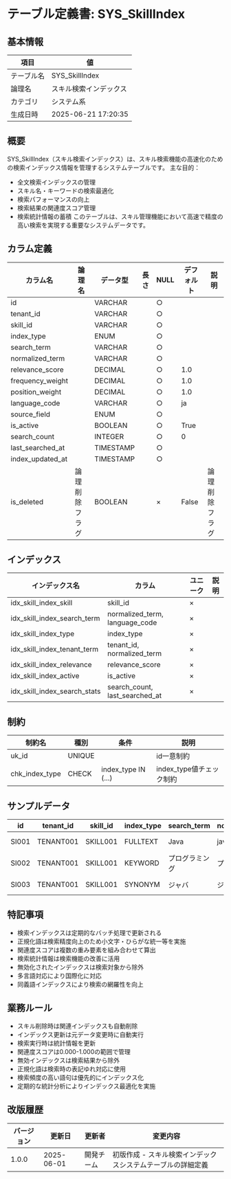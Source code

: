 # テーブル定義書: SYS_SkillIndex

## 基本情報

| 項目 | 値 |
|------|-----|
| テーブル名 | SYS_SkillIndex |
| 論理名 | スキル検索インデックス |
| カテゴリ | システム系 |
| 生成日時 | 2025-06-21 17:20:35 |

## 概要

SYS_SkillIndex（スキル検索インデックス）は、スキル検索機能の高速化のための検索インデックス情報を管理するシステムテーブルです。
主な目的：
- 全文検索インデックスの管理
- スキル名・キーワードの検索最適化
- 検索パフォーマンスの向上
- 検索結果の関連度スコア管理
- 検索統計情報の蓄積
このテーブルは、スキル管理機能において高速で精度の高い検索を実現する重要なシステムデータです。


## カラム定義

| カラム名 | 論理名 | データ型 | 長さ | NULL | デフォルト | 説明 |
|----------|--------|----------|------|------|------------|------|
| id |  | VARCHAR |  | ○ |  |  |
| tenant_id |  | VARCHAR |  | ○ |  |  |
| skill_id |  | VARCHAR |  | ○ |  |  |
| index_type |  | ENUM |  | ○ |  |  |
| search_term |  | VARCHAR |  | ○ |  |  |
| normalized_term |  | VARCHAR |  | ○ |  |  |
| relevance_score |  | DECIMAL |  | ○ | 1.0 |  |
| frequency_weight |  | DECIMAL |  | ○ | 1.0 |  |
| position_weight |  | DECIMAL |  | ○ | 1.0 |  |
| language_code |  | VARCHAR |  | ○ | ja |  |
| source_field |  | ENUM |  | ○ |  |  |
| is_active |  | BOOLEAN |  | ○ | True |  |
| search_count |  | INTEGER |  | ○ | 0 |  |
| last_searched_at |  | TIMESTAMP |  | ○ |  |  |
| index_updated_at |  | TIMESTAMP |  | ○ |  |  |
| is_deleted | 論理削除フラグ | BOOLEAN |  | × | False | 論理削除フラグ |

## インデックス

| インデックス名 | カラム | ユニーク | 説明 |
|----------------|--------|----------|------|
| idx_skill_index_skill | skill_id | × |  |
| idx_skill_index_search_term | normalized_term, language_code | × |  |
| idx_skill_index_type | index_type | × |  |
| idx_skill_index_tenant_term | tenant_id, normalized_term | × |  |
| idx_skill_index_relevance | relevance_score | × |  |
| idx_skill_index_active | is_active | × |  |
| idx_skill_index_search_stats | search_count, last_searched_at | × |  |

## 制約

| 制約名 | 種別 | 条件 | 説明 |
|--------|------|------|------|
| uk_id | UNIQUE |  | id一意制約 |
| chk_index_type | CHECK | index_type IN (...) | index_type値チェック制約 |

## サンプルデータ

| id | tenant_id | skill_id | index_type | search_term | normalized_term | relevance_score | frequency_weight | position_weight | language_code | source_field | is_active | search_count | last_searched_at | index_updated_at |
|------|------|------|------|------|------|------|------|------|------|------|------|------|------|------|
| SI001 | TENANT001 | SKILL001 | FULLTEXT | Java | java | 1.0 | 1.0 | 1.0 | ja | NAME | True | 150 | 2025-06-01 18:30:00 | 2025-06-01 10:00:00 |
| SI002 | TENANT001 | SKILL001 | KEYWORD | プログラミング | プログラミング | 0.8 | 0.75 | 0.9 | ja | DESCRIPTION | True | 85 | 2025-06-01 17:45:00 | 2025-06-01 10:00:00 |
| SI003 | TENANT001 | SKILL001 | SYNONYM | ジャバ | ジャバ | 0.9 | 0.5 | 1.0 | ja | KEYWORD | True | 25 | 2025-06-01 16:20:00 | 2025-06-01 10:00:00 |

## 特記事項

- 検索インデックスは定期的なバッチ処理で更新される
- 正規化語は検索精度向上のため小文字・ひらがな統一等を実施
- 関連度スコアは複数の重み要素を組み合わせて算出
- 検索統計情報は検索機能の改善に活用
- 無効化されたインデックスは検索対象から除外
- 多言語対応により国際化に対応
- 同義語インデックスにより検索の網羅性を向上

## 業務ルール

- スキル削除時は関連インデックスも自動削除
- インデックス更新は元データ変更時に自動実行
- 検索実行時は統計情報を更新
- 関連度スコアは0.000-1.000の範囲で管理
- 無効インデックスは検索結果から除外
- 正規化語は検索時の表記ゆれ対応に使用
- 検索頻度の高い語句は優先的にインデックス化
- 定期的な統計分析によりインデックス最適化を実施

## 改版履歴

| バージョン | 更新日 | 更新者 | 変更内容 |
|------------|--------|--------|----------|
| 1.0.0 | 2025-06-01 | 開発チーム | 初版作成 - スキル検索インデックスシステムテーブルの詳細定義 |